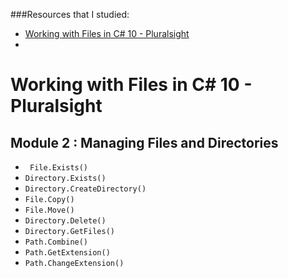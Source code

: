###Resources that I studied:<br>
- [Working with Files in C# 10 - Pluralsight](https://www.pluralsight.com/courses/c-sharp-10-working-files)
- 

# Working with Files in C# 10 - Pluralsight
## Module 2 : Managing Files and Directories

- ` File.Exists()`
- `Directory.Exists()`
- `Directory.CreateDirectory()`
- `File.Copy()`
- `File.Move() `
- `Directory.Delete()`
- `Directory.GetFiles()`
- `Path.Combine()`
- `Path.GetExtension()`
- `Path.ChangeExtension()`
